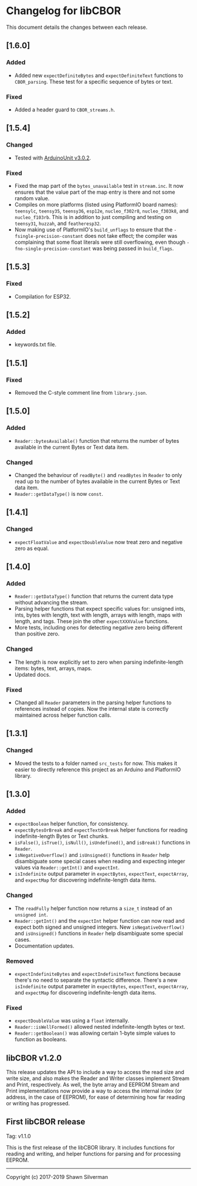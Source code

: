 # Changelog for libCBOR

This document details the changes between each release.

## [1.6.0]

### Added
* Added new `expectDefiniteBytes` and `expectDefiniteText` functions
  to `CBOR_parsing`. These test for a specific sequence of bytes or text.

### Fixed
* Added a header guard to `CBOR_streams.h`.

## [1.5.4]

### Changed
* Tested with
  [ArduinoUnit v3.0.2](https://github.com/mmurdoch/arduinounit/releases/tag/v3.0.2).

### Fixed
* Fixed the map part of the `bytes_unavailable` test in `stream.inc`. It now
  ensures that the value part of the map entry is there and not some
  random value.
* Compiles on more platforms (listed using PlatformIO board names): `teensylc`,
  `teensy35`, `teensy36`, `esp12e`, `nucleo_f302r8`, `nucleo_f303k8`, and
  `nucleo_f103rb`. This is in addition to just compiling and testing on
  `teensy31`, `huzzah`, and `featheresp32`.
* Now making use of PlatformIO's `build_unflags` to ensure that the
  `-fsingle-precision-constant` does not take effect; the compiler was
  complaining that some float literals were still overflowing, even though
  `-fno-single-precision-constant` was being passed in `build_flags`.

## [1.5.3]

### Fixed
* Compilation for ESP32.

## [1.5.2]

### Added
* keywords.txt file.

## [1.5.1]

### Fixed
* Removed the C-style comment line from `library.json`.

## [1.5.0]

### Added
* `Reader::bytesAvailable()` function that returns the number of bytes
  available in the current Bytes or Text data item.

### Changed
* Changed the behaviour of `readByte()` and `readBytes` in `Reader` to only
  read up to the number of bytes available in the current Bytes or Text
  data item.
* `Reader::getDataType()` is now `const`.

## [1.4.1]

### Changed
* `expectFloatValue` and `expectDoubleValue` now treat zero and negative
  zero as equal.

## [1.4.0]

### Added
* `Reader::getDataType()` function that returns the current data type without
  advancing the stream.
* Parsing helper functions that expect specific values for: unsigned ints,
  ints, bytes with length, text with length, arrays with length, maps with
  length, and tags. These join the other `expectXXXValue` functions.
* More tests, including ones for detecting negative zero being different than
  positive zero.

### Changed
* The length is now explicitly set to zero when parsing indefinite-length
  items: bytes, text, arrays, maps.
* Updated docs.

### Fixed
* Changed all `Reader` parameters in the parsing helper functions to
  references instead of copies. Now the internal state is correctly
  maintained across helper function calls.

## [1.3.1]

### Changed
* Moved the tests to a folder named `src_tests` for now. This makes it easier
  to directly reference this project as an Arduino and PlatformIO library.

## [1.3.0]

### Added
* `expectBoolean` helper function, for consistency.
* `expectBytesOrBreak` and `expectTextOrBreak` helper functions for reading
  indefinite-length Bytes or Text chunks.
* `isFalse()`, `isTrue()`, `isNull()`, `isUndefined()`, and `isBreak()`
  functions in `Reader`.
* `isNegativeOverflow()` and `isUnsigned()` functions in `Reader` help
  disambiguate some special cases when reading and expecting integer values
  via `Reader::getInt()` and `expectInt`.
* `isIndefinite` output parameter in `expectBytes`, `expectText`,
  `expectArray`, and `expectMap` for discovering indefinite-length data
  items.

### Changed
* The `readFully` helper function now returns a `size_t` instead of an
  `unsigned int`.
* `Reader::getInt()` and the `expectInt` helper function can now read and
  expect both signed and unsigned integers. New `isNegativeOverflow()` and
  `isUnsigned()` functions in `Reader` help disambiguate some special cases.
* Documentation updates.

### Removed
* `expectIndefiniteBytes` and `expectIndefiniteText` functions because
  there's no need to separate the syntactic difference. There's a new
  `isIndefinite` output parameter in `expectBytes`, `expectText`,
  `expectArray`, and `expectMap` for discovering indefinite-length data
  items.

### Fixed
* `expectDoubleValue` was using a `float` internally.
* `Reader::isWellFormed()` allowed nested indefinite-length bytes or text.
* `Reader::getBoolean()` was allowing certain 1-byte simple values to
  function as booleans.

## libCBOR v1.2.0

This release updates the API to include a way to access the read size and
write size, and also makes the Reader and Writer classes implement Stream
and Print, respectively. As well, the byte array and EEPROM Stream and Print
implementations now provide a way to access the internal index (or address,
in the case of EEPROM), for ease of determining how far reading or writing
has progressed.

## First libCBOR release

Tag: v1.1.0

This is the first release of the libCBOR library. It includes functions for
reading and writing, and helper functions for parsing and for processing
EEPROM.

---

Copyright (c) 2017-2019 Shawn Silverman
